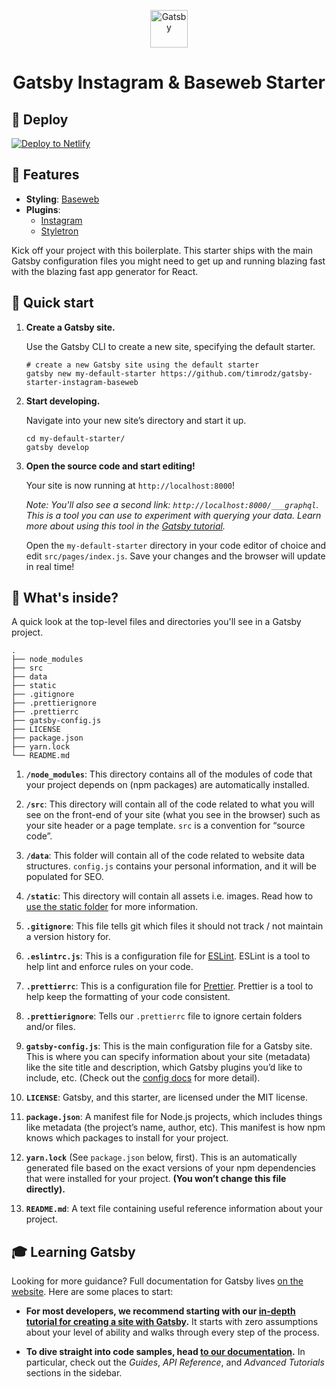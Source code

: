 <p align="center">
  <a href="https://www.gatsbyjs.org">
    <img alt="Gatsby" src="https://www.gatsbyjs.org/monogram.svg" width="60" />
  </a>
</p>
<h1 align="center">
  Gatsby Instagram & Baseweb Starter
</h1>

## 💫 Deploy

[![Deploy to Netlify](https://www.netlify.com/img/deploy/button.svg)](https://app.netlify.com/start/deploy?repository=https://github.com/timrodz/gatsby-starter-instagram-baseweb/)

## 🎢 Features

-   **Styling**: [Baseweb](https://baseweb.design/)
-   **Plugins**:
    -   [Instagram](https://www.gatsbyjs.org/packages/gatsby-source-instagram/)
    -   [Styletron](gatsby-plugin-styletron)

Kick off your project with this boilerplate. This starter ships with the main Gatsby configuration files you might need to get up and running blazing fast with the blazing fast app generator for React.

## 🚀 Quick start

1.  **Create a Gatsby site.**

    Use the Gatsby CLI to create a new site, specifying the default starter.

    ```shell
    # create a new Gatsby site using the default starter
    gatsby new my-default-starter https://github.com/timrodz/gatsby-starter-instagram-baseweb
    ```

1.  **Start developing.**

    Navigate into your new site’s directory and start it up.

    ```shell
    cd my-default-starter/
    gatsby develop
    ```

1.  **Open the source code and start editing!**

    Your site is now running at `http://localhost:8000`!

    _Note: You'll also see a second link: _`http://localhost:8000/___graphql`_. This is a tool you can use to experiment with querying your data. Learn more about using this tool in the [Gatsby tutorial](https://www.gatsbyjs.org/tutorial/part-five/#introducing-graphiql)._

    Open the `my-default-starter` directory in your code editor of choice and edit `src/pages/index.js`. Save your changes and the browser will update in real time!

## 🧐 What's inside?

A quick look at the top-level files and directories you'll see in a Gatsby project.

    .
    ├── node_modules
    ├── src
    ├── data
    ├── static
    ├── .gitignore
    ├── .prettierignore
    ├── .prettierrc
    ├── gatsby-config.js
    ├── LICENSE
    ├── package.json
    ├── yarn.lock
    └── README.md

1.  **`/node_modules`**: This directory contains all of the modules of code that your project depends on (npm packages) are automatically installed.

1.  **`/src`**: This directory will contain all of the code related to what you will see on the front-end of your site (what you see in the browser) such as your site header or a page template. `src` is a convention for “source code”.

1.  **`/data`**: This folder will contain all of the code related to website data structures. `config.js` contains your personal information, and it will be populated for SEO.

1.  **`/static`**: This directory will contain all assets i.e. images. Read how to [use the static folder](https://www.gatsbyjs.org/docs/static-folder/) for more information.

1.  **`.gitignore`**: This file tells git which files it should not track / not maintain a version history for.

1.  **`.eslintrc.js`**: This is a configuration file for [ESLint](https://eslint.org/docs/user-guide/configuring). ESLint is a tool to help lint and enforce rules on your code.

1.  **`.prettierrc`**: This is a configuration file for [Prettier](https://prettier.io/). Prettier is a tool to help keep the formatting of your code consistent.

1.  **`.prettierignore`**: Tells our `.prettierrc` file to ignore certain folders and/or files.

1.  **`gatsby-config.js`**: This is the main configuration file for a Gatsby site. This is where you can specify information about your site (metadata) like the site title and description, which Gatsby plugins you’d like to include, etc. (Check out the [config docs](https://www.gatsbyjs.org/docs/gatsby-config/) for more detail).

1.  **`LICENSE`**: Gatsby, and this starter, are licensed under the MIT license.

1.  **`package.json`**: A manifest file for Node.js projects, which includes things like metadata (the project’s name, author, etc). This manifest is how npm knows which packages to install for your project.

1.  **`yarn.lock`** (See `package.json` below, first). This is an automatically generated file based on the exact versions of your npm dependencies that were installed for your project. **(You won’t change this file directly).**

1.  **`README.md`**: A text file containing useful reference information about your project.

## 🎓 Learning Gatsby

Looking for more guidance? Full documentation for Gatsby lives [on the website](https://www.gatsbyjs.org/). Here are some places to start:

-   **For most developers, we recommend starting with our [in-depth tutorial for creating a site with Gatsby](https://www.gatsbyjs.org/tutorial/).** It starts with zero assumptions about your level of ability and walks through every step of the process.

-   **To dive straight into code samples, head [to our documentation](https://www.gatsbyjs.org/docs/).** In particular, check out the _Guides_, _API Reference_, and _Advanced Tutorials_ sections in the sidebar.
